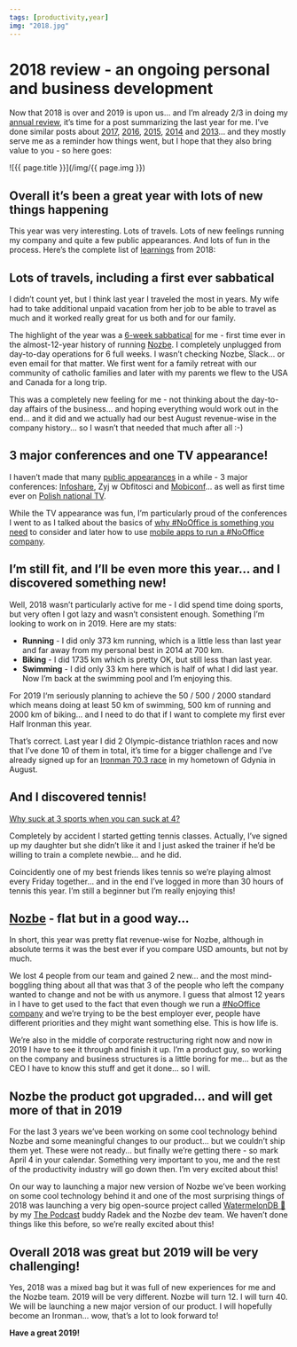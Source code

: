 ```yaml
---
tags: [productivity,year]
img: "2018.jpg"
---
```


# 2018 review - an ongoing personal and business development

Now that 2018 is over and 2019 is upon us... and I’m already 2/3 in doing my [annual review](https://sliwinski.com/annual), it’s time for a post summarizing the last year for me. I’ve done similar posts about [2017](https://sliwinski.com/2017), [2016](https://sliwinski.com/2016), [2015](https://sliwinski.com/2015), [2014](https://sliwinski.com/2014) and [2013](https://sliwinski.com/summary2013)... and they mostly serve me as a reminder how things went, but I hope that they also bring value to you - so here goes: 

<!--More-->

![{{ page.title }}](/img/{{ page.img }})

## Overall it’s been a great year with lots of new things happening

This year was very interesting. Lots of travels. Lots of new feelings running my company and quite a few public appearances. And lots of fun in the process. Here’s the complete list of [learnings](https://sliwinski.com/learnings) from 2018:

## Lots of travels, including a first ever sabbatical

I didn’t count yet, but I think last year I traveled the most in years. My wife had to take additional unpaid vacation from her job to be able to travel as much and it worked really great for us both and for our family.

The highlight of the year was a [6-week sabbatical](https://sliwinski.com/thepodcast-158) for me - first time ever in the almost-12-year history of running [Nozbe][n]. I completely unplugged from day-to-day operations for 6 full weeks. I wasn’t checking Nozbe, Slack... or even email for that matter. We first went for a family retreat with our community of catholic families and later with my parents we flew to the USA and Canada for a long trip.

This was a completely new feeling for me - not thinking about the day-to-day affairs of the business... and hoping everything would work out in the end... and it did and we actually had our best August revenue-wise in the company history... so I wasn’t that needed that much after all :-)

## 3 major conferences and one TV appearance!

I haven’t made that many [public appearances](https://sliwinski.com/where) in a while - 3 major conferences: [Infoshare](https://sliwinski.com/infoshare), Zyj w Obfitosci and [Mobiconf](https://sliwinski.com/mobiconf)... as well as first time ever on [Polish national TV](https://sliwinski.com/tvp2).

While the TV appearance was fun, I’m particularly proud of the conferences I went to as I talked about the basics of [why #NoOffice is something you need](https://sliwinski.com/infoshare) to consider and later how to use [mobile apps to run a #NoOffice company](https://sliwinski.com/mobiconfvideo).

## I’m still fit, and I’ll be even more this year... and I discovered something new!

Well, 2018 wasn’t particularly active for me - I did spend time doing sports, but very often I got lazy and wasn’t consistent enough. Something I’m looking to work on in 2019. Here are my stats:

* **Running** - I did only 373 km running, which is a little less than last year and far away from my personal best in 2014 at 700 km.
* **Biking** - I did 1735 km which is pretty OK, but still less than last year.
* **Swimming** - I did only 33 km here which is half of what I did last year. Now I’m back at the swimming pool and I’m enjoying this.

For 2019 I‘m seriously planning to achieve the 50 / 500 / 2000 standard which means doing at least 50 km of swimming, 500 km of running and 2000 km of biking... and I need to do that if I want to complete my first ever Half Ironman this year.

That’s correct. Last year I did 2 Olympic-distance triathlon races and now that I’ve done 10 of them in total, it’s time for a bigger challenge and I’ve already signed up for an [Ironman 70.3 race](https://www.ironmangdynia.pl/en) in my hometown of Gdynia in August.

## And I discovered tennis!

[Why suck at 3 sports when you can suck at 4?](https://sliwinski.com/tennis)

Completely by accident I started getting tennis classes. Actually, I’ve signed up my daughter but she didn’t like it and I just asked the trainer if he’d be willing to train a complete newbie... and he did.

Coincidently one of my best friends likes tennis so we’re playing almost every Friday together... and in the end I’ve logged in more than 30 hours of tennis this year. I’m still a beginner but I’m really enjoying this!

## [Nozbe][n] - flat but in a good way...

In short, this year was pretty flat revenue-wise for Nozbe, although in absolute terms it was the best ever if you compare USD amounts, but not by much.

We lost 4 people from our team and gained 2 new... and the most mind-boggling thing about all that was that 3 of the people who left the company wanted to change and not be with us anymore. I guess that almost 12 years in I have to get used to the fact that even though we run a [#NoOffice company](https://nooffice.org) and we’re trying to be the best employer ever, people have different priorities and they might want something else. This is how life is.

We’re also in the middle of corporate restructuring right now and now in 2019 I have to see it through and finish it up. I’m a product guy, so working on the company and business structures is a little boring for me... but as the CEO I have to know this stuff and get it done... so I will.

## Nozbe the product got upgraded... and will get more of that in 2019

For the last 3 years we’ve been working on some cool technology behind Nozbe and some meaningful changes to our product... but we couldn’t ship them yet. These were not ready... but finally we’re getting there - so mark April 4 in your calendar. Something very important to you, me and the rest of the productivity industry will go down then. I’m very excited about this!

On our way to launching a major new version of Nozbe we’ve been working on some cool technology behind it and one of the most surprising things of 2018 was launching a very big open-source project called [WatermelonDB 🍉](https://github.com/Nozbe/WatermelonDB) by my [The Podcast][p] buddy Radek and the Nozbe dev team. We haven’t done things like this before, so we’re really excited about this!

## Overall 2018 was great but 2019 will be very challenging!

Yes, 2018 was a mixed bag but it was full of new experiences for me and the Nozbe team. 2019 will be very different. Nozbe will turn 12. I will turn 40. We will be launching a new major version of our product. I will hopefully become an Ironman... wow, that’s a lot to look forward to!

**Have a great 2019!**


[n]: https://nozbe.com/?a=mike
[p]: https://thepodcast.fm/